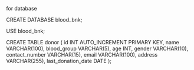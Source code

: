 for database

CREATE DATABASE blood_bnk;

USE blood_bnk;

CREATE TABLE donor (
    id INT AUTO_INCREMENT PRIMARY KEY,
    name VARCHAR(100),
    blood_group VARCHAR(5),
    age INT,
    gender VARCHAR(10),
    contact_number VARCHAR(15),
    email VARCHAR(100),
    address VARCHAR(255),
    last_donation_date DATE
);
